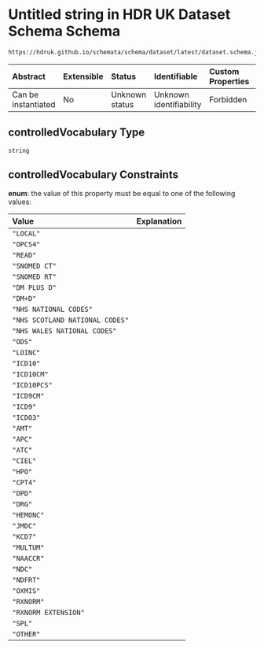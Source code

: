 # Untitled string in HDR UK Dataset Schema Schema

```txt
https://hdruk.github.io/schemata/schema/dataset/latest/dataset.schema.json#/definitions/controlledVocabulary
```



| Abstract            | Extensible | Status         | Identifiable            | Custom Properties | Additional Properties | Access Restrictions | Defined In                                                                                        |
| :------------------ | :--------- | :------------- | :---------------------- | :---------------- | :-------------------- | :------------------ | :------------------------------------------------------------------------------------------------ |
| Can be instantiated | No         | Unknown status | Unknown identifiability | Forbidden         | Allowed               | none                | [dataset.schema.json*](../../../schema/dataset/latest/dataset.schema.json "open original schema") |

## controlledVocabulary Type

`string`

## controlledVocabulary Constraints

**enum**: the value of this property must be equal to one of the following values:

| Value                           | Explanation |
| :------------------------------ | :---------- |
| `"LOCAL"`                       |             |
| `"OPCS4"`                       |             |
| `"READ"`                        |             |
| `"SNOMED CT"`                   |             |
| `"SNOMED RT"`                   |             |
| `"DM PLUS D"`                   |             |
| `"DM+D"`                        |             |
| `"NHS NATIONAL CODES"`          |             |
| `"NHS SCOTLAND NATIONAL CODES"` |             |
| `"NHS WALES NATIONAL CODES"`    |             |
| `"ODS"`                         |             |
| `"LOINC"`                       |             |
| `"ICD10"`                       |             |
| `"ICD10CM"`                     |             |
| `"ICD10PCS"`                    |             |
| `"ICD9CM"`                      |             |
| `"ICD9"`                        |             |
| `"ICDO3"`                       |             |
| `"AMT"`                         |             |
| `"APC"`                         |             |
| `"ATC"`                         |             |
| `"CIEL"`                        |             |
| `"HPO"`                         |             |
| `"CPT4"`                        |             |
| `"DPD"`                         |             |
| `"DRG"`                         |             |
| `"HEMONC"`                      |             |
| `"JMDC"`                        |             |
| `"KCD7"`                        |             |
| `"MULTUM"`                      |             |
| `"NAACCR"`                      |             |
| `"NDC"`                         |             |
| `"NDFRT"`                       |             |
| `"OXMIS"`                       |             |
| `"RXNORM"`                      |             |
| `"RXNORM EXTENSION"`            |             |
| `"SPL"`                         |             |
| `"OTHER"`                       |             |
